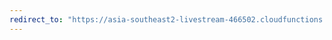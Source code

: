 ```yaml
---
redirect_to: "https://asia-southeast2-livestream-466502.cloudfunctions.net/createLivestream"
---
```

